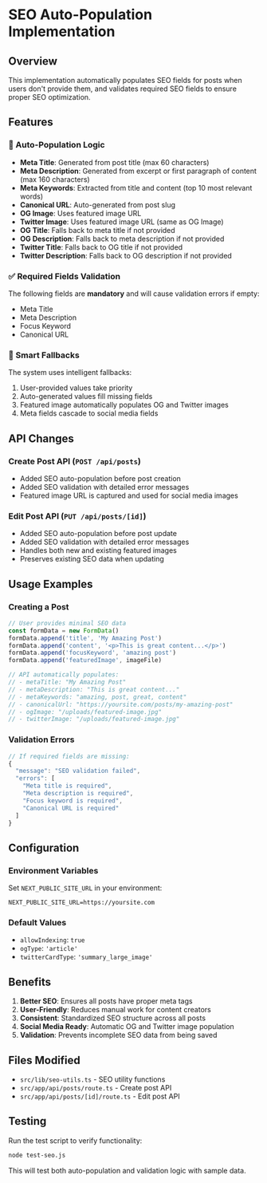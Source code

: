 # SEO Auto-Population Implementation

## Overview
This implementation automatically populates SEO fields for posts when users don't provide them, and validates required SEO fields to ensure proper SEO optimization.

## Features

### 🔄 Auto-Population Logic
- **Meta Title**: Generated from post title (max 60 characters)
- **Meta Description**: Generated from excerpt or first paragraph of content (max 160 characters)
- **Meta Keywords**: Extracted from title and content (top 10 most relevant words)
- **Canonical URL**: Auto-generated from post slug
- **OG Image**: Uses featured image URL
- **Twitter Image**: Uses featured image URL (same as OG Image)
- **OG Title**: Falls back to meta title if not provided
- **OG Description**: Falls back to meta description if not provided
- **Twitter Title**: Falls back to OG title if not provided
- **Twitter Description**: Falls back to OG description if not provided

### ✅ Required Fields Validation
The following fields are **mandatory** and will cause validation errors if empty:
- Meta Title
- Meta Description  
- Focus Keyword
- Canonical URL

### 🎯 Smart Fallbacks
The system uses intelligent fallbacks:
1. User-provided values take priority
2. Auto-generated values fill missing fields
3. Featured image automatically populates OG and Twitter images
4. Meta fields cascade to social media fields

## API Changes

### Create Post API (`POST /api/posts`)
- Added SEO auto-population before post creation
- Added SEO validation with detailed error messages
- Featured image URL is captured and used for social media images

### Edit Post API (`PUT /api/posts/[id]`)
- Added SEO auto-population before post update
- Added SEO validation with detailed error messages
- Handles both new and existing featured images
- Preserves existing SEO data when updating

## Usage Examples

### Creating a Post
```javascript
// User provides minimal SEO data
const formData = new FormData()
formData.append('title', 'My Amazing Post')
formData.append('content', '<p>This is great content...</p>')
formData.append('focusKeyword', 'amazing post')
formData.append('featuredImage', imageFile)

// API automatically populates:
// - metaTitle: "My Amazing Post"
// - metaDescription: "This is great content..."
// - metaKeywords: "amazing, post, great, content"
// - canonicalUrl: "https://yoursite.com/posts/my-amazing-post"
// - ogImage: "/uploads/featured-image.jpg"
// - twitterImage: "/uploads/featured-image.jpg"
```

### Validation Errors
```javascript
// If required fields are missing:
{
  "message": "SEO validation failed",
  "errors": [
    "Meta title is required",
    "Meta description is required", 
    "Focus keyword is required",
    "Canonical URL is required"
  ]
}
```

## Configuration

### Environment Variables
Set `NEXT_PUBLIC_SITE_URL` in your environment:
```env
NEXT_PUBLIC_SITE_URL=https://yoursite.com
```

### Default Values
- `allowIndexing`: `true`
- `ogType`: `'article'`
- `twitterCardType`: `'summary_large_image'`

## Benefits

1. **Better SEO**: Ensures all posts have proper meta tags
2. **User-Friendly**: Reduces manual work for content creators
3. **Consistent**: Standardized SEO structure across all posts
4. **Social Media Ready**: Automatic OG and Twitter image population
5. **Validation**: Prevents incomplete SEO data from being saved

## Files Modified

- `src/lib/seo-utils.ts` - SEO utility functions
- `src/app/api/posts/route.ts` - Create post API
- `src/app/api/posts/[id]/route.ts` - Edit post API

## Testing

Run the test script to verify functionality:
```bash
node test-seo.js
```

This will test both auto-population and validation logic with sample data.
